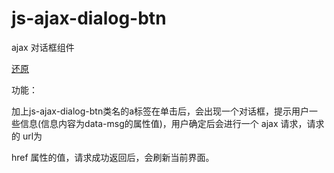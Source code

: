 # js-ajax-dialog-btn

ajax 对话框组件

<a href="你的url" class="js-ajax-dialog-btn" data-msg="确定还原吗？">还原</a>


功能：

加上js-ajax-dialog-btn类名的a标签在单击后，会出现一个对话框，提示用户一些信息(信息内容为data-msg的属性值)，用户确定后会进行一个 ajax 请求，请求的 url为

href 属性的值，请求成功返回后，会刷新当前界面。